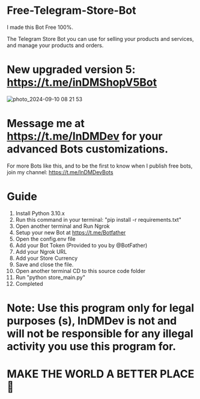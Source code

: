 # Free-Telegram-Store-Bot
I made this Bot Free 100%.

The Telegram Store Bot you can use for selling your products and services, and manage your products and orders.


# New upgraded version 5: https://t.me/inDMShopV5Bot


![photo_2024-09-10 08 21 53](https://github.com/user-attachments/assets/c46020b2-5205-4d9d-a515-b6612f99da16)


# Message me at https://t.me/InDMDev for your advanced Bots customizations.


For more Bots like this, and to be the first to know when I publish free bots, join my channel: https://t.me/InDMDevBots


# Guide
1. Install Python 3.10.x
2. Run this command in your terminal: "pip install -r requirements.txt"
3. Open another terminal and Run Ngrok
4. Setup your new Bot at https://t.me/Botfather
5. Open the config.env file
6. Add your Bot Token (Provided to you by @BotFather)
7. Add your Ngrok URL
8. Add your Store Currency
9. Save and close the file.
10. Open another terminal CD to this source code folder
11. Run "python store_main.py"
12. Completed


# Note: Use this program only for legal purposes (s), InDMDev is not and will not be responsible for any illegal activity you use this program for.
# MAKE THE WORLD A BETTER PLACE 🙏
